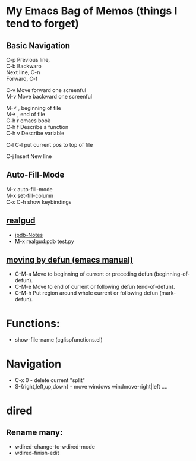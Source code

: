 # My Emacs Bag of Memos (things I tend to forget)

## Basic Navigation 

C-p Previous line,   
C-b Backwaro  
Next line, C-n  
Forward, C-f  

C-v	Move forward one screenful  
M-v	Move backward one screenful  

M-< , beginning of file  
M-> , end of file  
C-h r emacs book  
C-h f	Describe a function  
C-h v	Describe variable  

C-l C-l put current pos to top of file

C-j Insert New line



##  Auto-Fill-Mode
M-x auto-fill-mode  
M-x set-fill-column  
C-x C-h show keybindings  



## [realgud]("https://github.com/realgud/realgud")

* [ipdb-Notes](https://github.com/realgud/realgud/wiki/ipdb-notes)
* M-x realgud:pdb test.py

## [moving by defun (emacs manual)](https://www.gnu.org/software/emacs/manual/html_node/emacs/Moving-by-Defuns.html)

* C-M-a     Move to beginning of current or preceding defun (beginning-of-defun).
* C-M-e     Move to end of current or following defun (end-of-defun).
* C-M-h     Put region around whole current or following defun (mark-defun). 

# Functions:
* show-file-name (cglispfunctions.el)


# Navigation
* C-x 0 - delete current "split"
* S-{right,left,up,down} - move windows  windmove-right|left ....

# dired

## Rename many: 
* wdired-change-to-wdired-mode
* wdired-finish-edit





